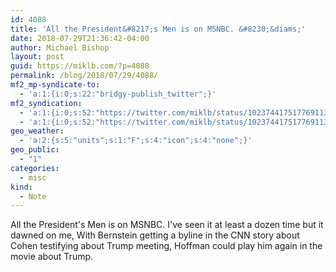 ```yaml
---
id: 4088
title: 'All the President&#8217;s Men is on MSNBC. &#8230;&diams;'
date: 2018-07-29T21:36:42-04:00
author: Michael Bishop
layout: post
guid: https://miklb.com/?p=4088
permalink: /blog/2018/07/29/4088/
mf2_mp-syndicate-to:
  - 'a:1:{i:0;s:22:"bridgy-publish_twitter";}'
mf2_syndication:
  - 'a:1:{i:0;s:52:"https://twitter.com/miklb/status/1023744175177691136";}'
  - 'a:1:{i:0;s:52:"https://twitter.com/miklb/status/1023744175177691136";}'
geo_weather:
  - 'a:2:{s:5:"units";s:1:"F";s:4:"icon";s:4:"none";}'
geo_public:
  - "1"
categories:
  - misc
kind:
  - Note
---
```

All the President's Men is on MSNBC. I've seen it at least a dozen time but it dawned on me, With Bernstein getting a byline in the CNN story about Cohen testifying about Trump meeting, Hoffman could play him again in the movie about Trump.